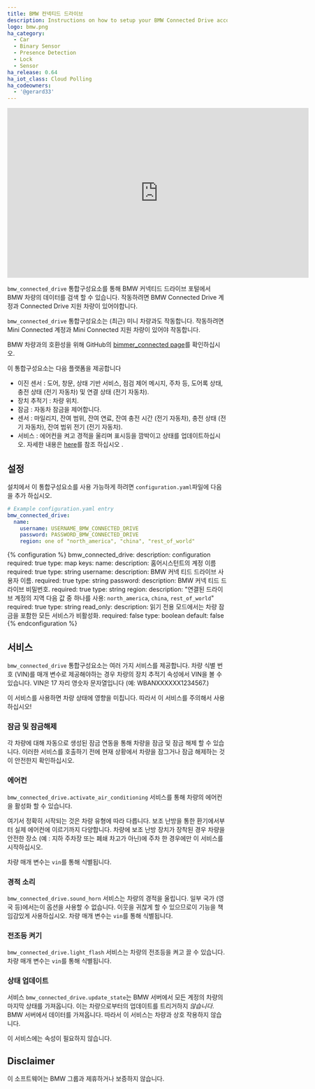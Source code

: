 ```yaml
---
title: BMW 컨넥티드 드라이브
description: Instructions on how to setup your BMW Connected Drive account with Home Assistant.
logo: bmw.png
ha_category:
  - Car
  - Binary Sensor
  - Presence Detection
  - Lock
  - Sensor
ha_release: 0.64
ha_iot_class: Cloud Polling
ha_codeowners:
  - '@gerard33'
---
```


<iframe width="690" height="388" src="https://www.youtube.com/embed/BrZT2hkKgLo" frameborder="0" allow="accelerometer; autoplay; encrypted-media; gyroscope; picture-in-picture" allowfullscreen></iframe>

`bmw_connected_drive` 통합구성요소를 통해 BMW 커넥티드 드라이브 포털에서 BMW 차량의 데이터를 검색 할 수 있습니다. 작동하려면 BMW Connected Drive 계정과 Connected Drive 지원 차량이 있어야합니다.

`bmw_connected_drive` 통합구성요소는 (최근) 미니 차량과도 작동합니다. 작동하려면 Mini Connected 계정과 Mini Connected 지원 차량이 있어야 작동합니다.

BMW 차량과의 호환성을 위해 GitHub의 [bimmer_connected page](https://github.com/bimmerconnected/bimmer_connected)를 확인하십시오.

이 통합구성요소는 다음 플랫폼을 제공합니다

- 이진 센서 : 도어, 창문, 상태 기반 서비스, 점검 제어 메시지, 주차 등, 도어록 상태, 충전 상태 (전기 자동차) 및 연결 상태 (전기 자동차).
- 장치 추적기 : 차량 위치.
- 잠금 : 자동차 잠금을 제어합니다.
- 센서 : 마일리지, 잔여 범위, 잔여 연료, 잔여 충전 시간 (전기 자동차), 충전 상태 (전기 자동차), 잔여 범위 전기 (전기 자동차).
- 서비스 : 에어컨을 켜고 경적을 울리며 표시등을 깜박이고 상태를 업데이트하십시오. 자세한 내용은 [here](/integrations/bmw_connected_drive/#services)를 참조 하십시오 .

## 설정

설치에서 이 통합구성요소를 사용 가능하게 하려면 `configuration.yaml`파일에 다음을 추가 하십시오.

```yaml
# Example configuration.yaml entry
bmw_connected_drive:
  name:
    username: USERNAME_BMW_CONNECTED_DRIVE
    password: PASSWORD_BMW_CONNECTED_DRIVE
    region: one of "north_america", "china", "rest_of_world"
```

{% configuration %}
bmw_connected_drive:
  description: configuration
  required: true
  type: map
  keys:
    name:
      description: 홈어시스턴트의 계정 이름
      required: true
      type: string
    username:
      description: BMW 커넥 티드 드라이브 사용자 이름.
      required: true
      type: string
    password:
      description: BMW 커넥 티드 드라이브 비밀번호.
      required: true
      type: string
    region:
      description: "연결된 드라이브 계정의 지역 다음 값 중 하나를 사용: `north_america`, `china`, `rest_of_world`"
      required: true
      type: string
    read_only:
      description: 읽기 전용 모드에서는 차량 잠금을 포함한 모든 서비스가 비활성화.
      required: false
      type: boolean
      default: false
{% endconfiguration %}

## 서비스

`bmw_connected_drive` 통합구성요소는 여러 가지 서비스를 제공합니다. 차량 식별 번호 (VIN)를 매개 변수로 제공해야하는 경우 차량의 장치 추적기 속성에서 VIN을 볼 수 있습니다. VIN은 17 자리 영숫자 문자열입니다 (예: WBANXXXXXX1234567.) 

이 서비스를 사용하면 차량 상태에 영향을 미칩니다. 따라서 이 서비스를 주의해서 사용하십시오!

### 잠금 및 잠금해제

각 차량에 대해 자동으로 생성된 잠금 연동을 통해 차량을 잠금 및 잠금 해제 할 수 있습니다. 이러한 서비스를 호출하기 전에 현재 상황에서 차량을 잠그거나 잠금 해제하는 것이 안전한지 확인하십시오.

### 에어컨

`bmw_connected_drive.activate_air_conditioning` 서비스를 통해 차량의 에어컨을 활성화 할 수 있습니다.

여기서 정확히 시작되는 것은 차량 유형에 따라 다릅니다. 보조 난방을 통한 환기에서부터 실제 에어컨에 이르기까지 다양합니다. 차량에 보조 난방 장치가 장착된 경우 차량을 안전한 장소 (예 : 지하 주차장 또는 폐쇄 차고가 아닌)에 주차 한 경우에만 이 서비스를 시작하십시오.

차량 매개 변수는 `vin`를 통해 식별됩니다. 

### 경적 소리

`bmw_connected_drive.sound_horn` 서비스는 차량의 경적을 울립니다. 일부 국가 (영국 등)에서는이 옵션을 사용할 수 없습니다. 이웃을 귀찮게 할 수 있으므로이 기능을 책임감있게 사용하십시오. 차량 매개 변수는 `vin`를 통해 식별됩니다. 

### 전조등 켜기

`bmw_connected_drive.light_flash` 서비스는 차량의 전조등을 켜고 끌 수 있습니다. 차량 매개 변수는 `vin`를 통해 식별됩니다. 

### 상태 업데이트

서비스 `bmw_connected_drive.update_state`는 BMW 서버에서 모든 계정의 차량의 마지막 상태를 가져옵니다. 이는 차량으로부터의 업데이트를 트리거하지 *않습니다*. BMW 서버에서 데이터를 가져옵니다. 따라서 이 서비스는 차량과 상호 작용하지 않습니다.

이 서비스에는 속성이 필요하지 않습니다.

## Disclaimer

이 소프트웨어는 BMW 그룹과 제휴하거나 보증하지 않습니다.
